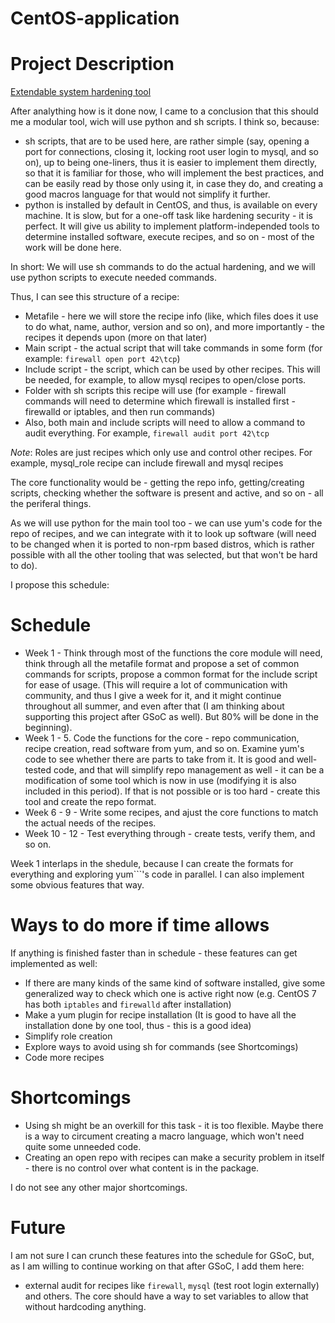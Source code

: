 # CentOS-application

# Project Description
[Extendable system hardening tool](http://wiki.centos.org/GSoC/2015/Ideas#sys-hardening-tool)

After analything how is it done now, I came to a conclusion that this should me a modular tool, wich will use python and sh scripts. I think so, because:

+ sh scripts, that are to be used here, are rather simple (say, opening a port for connections, closing it, locking root user login to mysql, and so on), up to being one-liners, thus it is easier to implement them directly, so that it is familiar for those, who will implement the best practices, and can be easily read by those only using it, in case they do, and creating a good macros language for that would not simplify it further.
+ python is installed by default in CentOS, and thus, is available on every machine. It is slow, but for a one-off task like hardening security - it is perfect. It will give us ability to implement platform-independed tools to determine installed software, execute recipes, and so on - most of the work will be done here.

In short: We will use sh commands to do the actual hardening, and we will use python scripts to execute needed commands. 

Thus, I can see this structure of a recipe:

+ Metafile - here we will store the recipe info (like, which files does it use to do what, name, author, version and so on), and more importantly - the recipes it depends upon (more on that later)
+ Main script - the actual script that will take commands in some form (for example: ```firewall open port 42\tcp```)
+ Include script - the script, which can be used by other recipes. This will be needed, for example, to allow mysql recipes to open/close ports.
+ Folder with sh scripts this recipe will use (for example - firewall commands will need to determine which firewall is installed first - firewalld or iptables, and then run commands)
+ Also, both main and include scripts will need to allow a command to audit everything. For example, ```firewall audit port 42\tcp```

_Note_: Roles are just recipes which only use and control other recipes. For example, mysql_role recipe can include firewall and mysql recipes

The core functionality would be - getting the repo info, getting/creating scripts, checking whether the software is present and active, and so on - all the periferal things.

As we will use python for the main tool too - we can use yum's code for the repo of recipes, and we can integrate with it to look up software (will need to be changed when it is ported to non-rpm based distros, which is rather possible with all the other tooling that was selected, but that won't be hard to do).

I propose this schedule:
# Schedule

+ Week 1 - Think through most of the functions the core module will need, think through all the metafile format and propose a set of common commands for scripts, propose a common format for the include script for ease of usage. (This will require a lot of communication with community, and thus I give a week for it, and it might continue throughout all summer, and even after that (I am thinking about supporting this project after GSoC as well). But 80% will be done in the beginning).
+ Week 1 - 5. Code the functions for the core - repo communication, recipe creation, read software from yum, and so on. Examine yum's code to see whether there are parts to take from it. It is good and well-tested code, and that will simplify repo management as well - it can be a modification of some tool which is now in use (modifying it is also included in this period). If that is not possible or is too hard - create this tool and create the repo format.
+ Week 6 - 9 - Write some recipes, and ajust the core functions to match the actual needs of the recipes.
+ Week 10 - 12 - Test everything through - create tests, verify them, and so on.

Week 1 interlaps in the shedule, because I can create the formats for everything and exploring yum```'s code in parallel. I can also implement some obvious features that way.

# Ways to do more if time allows

If anything is finished faster than in schedule - these features can get implemented as well:
+ If there are many kinds of the same kind of software installed, give some generalized way to check which one is active right now (e.g. CentOS 7 has both ```iptables``` and ```firewalld``` after installation)
+ Make a yum plugin for recipe installation (It is good to have all the installation done by one tool, thus - this is a good idea)
+ Simplify role creation
+ Explore ways to avoid using sh for commands (see Shortcomings)
+ Code more recipes

# Shortcomings

+ Using sh might be an overkill for this task - it is too flexible. Maybe there is a way to circument creating a macro language, which won't need quite some unneeded code.
+ Creating an open repo with recipes can make a security problem in itself - there is no control over what content is in the package.

I do not see any other major shortcomings.

# Future

I am not sure I can crunch these features into the schedule for GSoC, but, as I am willing to continue working on that after GSoC, I add them here:

+ external audit for recipes like ```firewall```, ```mysql``` (test root login externally) and others. The core should have a way to set variables to allow that without hardcoding anything.
